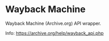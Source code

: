 # Wayback Machine
Wayback Machine (Archive.org) API wrapper.

Info: https://archive.org/help/wayback_api.php